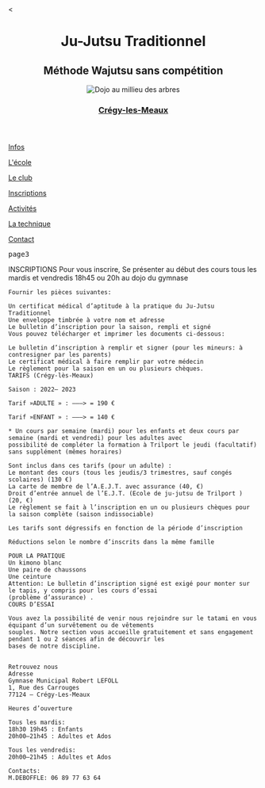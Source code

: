 <!DOCTYPE html>
<html lang="fr">

<head>
    <meta charset="UTF-8">
    <meta name="viewport" content="width=device-width, initial-scale=1.0">
    < <link rel="stylesheet" href="./fichier CSS/reset.css">
    <link rel="stylesheet" href="./fichier CSS/stylesamouraî.css">
    <link rel="stylesheet" href="./fichier CSS/style.css">
    <link rel="stylesheet" href="./fichier CSS/stylepageaccueil.css">
    <link rel="stylesheet" href="./fichier CSS/typo.css">
    <title>Inscriptions</title>
</head>

<body>
    <main>
        <header>
            <h1 class="titre1">Ju-Jutsu Traditionnel</h1>
            <h2 class="titre2">Méthode Wajutsu sans compétition</h2>
            <img class="imgtitre" src="./img samourai/baniere.webp" alt="Dojo au millieu des arbres">
            <h3 class="sous"> <a
                href="https://www.google.com/maps/place//data=!4m2!3m1!1s0x47e8a04c9567e68d:0xe1ee84e3a4b818a2?sa=X&ved=1t:8290&ictx=111"
                target="_blank">Crégy-les-Meaux</a></h3>
        </header>
        <div>
            <nav class="vaflex">
                <p class="menu"><a href="info.html">Infos</a></p>
                <p class="menu"><a href="ecole.html">L'école</a></p>
                <p class="menu"><a href="club.html">Le club</a></p>
                <p class="menu"><a href="inscription.html">Inscriptions</a></p>
                <p class="menu"><a href="activites.html">Activités</a></p>
                <p class="menu"><a href="technique.html">La technique</a></p>
                <p class="menu"><a href="contac.html">Contact</a></p>
            </nav>
        </div>
        <samp>page3</samp>
    </main>
</body>

<p>
    INSCRIPTIONS
    Pour vous inscrire,
    Se présenter au début des cours tous les mardis et vendredis 18h45 ou 20h au dojo du gymnase

    Fournir les pièces suivantes:

    Un certificat médical d’aptitude à la pratique du Ju-Jutsu Traditionnel
    Une enveloppe timbrée à votre nom et adresse
    Le bulletin d’inscription pour la saison, rempli et signé
    Vous pouvez télécharger et imprimer les documents ci-dessous:

    Le bulletin d’inscription à remplir et signer (pour les mineurs: à contresigner par les parents)
    Le certificat médical à faire remplir par votre médecin
    Le règlement pour la saison en un ou plusieurs chèques.
    TARIFS (Crégy-lès-Meaux)

    Saison : 2022– 2023

    Tarif »ADULTE » : ——–> = 190 €

    Tarif »ENFANT » : ——–> = 140 €

    * Un cours par semaine (mardi) pour les enfants et deux cours par semaine (mardi et vendredi) pour les adultes avec
    possibilité de compléter la formation à Trilport le jeudi (facultatif) sans supplément (mêmes horaires)

    Sont inclus dans ces tarifs (pour un adulte) :
    Le montant des cours (tous les jeudis/3 trimestres, sauf congés scolaires) (130 €)
    La carte de membre de l’A.E.J.T. avec assurance (40, €)
    Droit d’entrée annuel de l’E.J.T. (Ecole de ju-jutsu de Trilport ) (20, €)
    Le règlement se fait à l’inscription en un ou plusieurs chèques pour la saison complète (saison indissociable)

    Les tarifs sont dégressifs en fonction de la période d’inscription

    Réductions selon le nombre d’inscrits dans la même famille

    POUR LA PRATIQUE
    Un kimono blanc
    Une paire de chaussons
    Une ceinture
    Attention: Le bulletin d’inscription signé est exigé pour monter sur le tapis, y compris pour les cours d’essai
    (problème d’assurance) .
    COURS D’ESSAI

    Vous avez la possibilité de venir nous rejoindre sur le tatami en vous équipant d’un survêtement ou de vêtements
    souples. Notre section vous accueille gratuitement et sans engagement pendant 1 ou 2 séances afin de découvrir les
    bases de notre discipline.


    Retrouvez nous
    Adresse
    Gymnase Municipal Robert LEFOLL
    1, Rue des Carrouges
    77124 – Crégy-Les-Meaux

    Heures d’ouverture

    Tous les mardis:
    18h30 19h45 : Enfants
    20h00–21h45 : Adultes et Ados

    Tous les vendredis:
    20h00–21h45 : Adultes et Ados

    Contacts:
    M.DEBOFFLE: 06 89 77 63 64


</p>